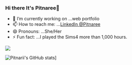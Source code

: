 ### Hi there It's Pitnaree👋

- 🔭 I’m currently working on ...web portfolio
- 📫 How to reach me: ...[LinkedIn @Pitnaree](https://www.linkedin.com/in/pitnaree-krachangwong-547a12185/)
- 😄 Pronouns: ...She/Her
- ⚡ Fun fact: ...I played the Sims4 more than 1,000 hours.

![](https://komarev.com/ghpvc/?username=pitnarii&style=plastic)


![Pitnarii's GitHub stats](https://github-readme-stats.vercel.app/api?username=pitnarii&theme=radical&show_icons=true)]
<!-- (https://github.com/pitnarii/github-readme-stats)  -->
